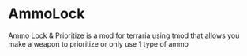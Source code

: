 # AmmoLock
Ammo Lock &amp; Prioritize is a mod for terraria using tmod that allows you make a weapon to prioritize or only use 1 type of ammo
